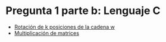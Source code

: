 # Pregunta 1 parte b: Lenguaje C

* [Rotación de k posiciones de la cadena w](src/rotate.c)
* [Multiplicación de matrices](src/matrix.c)
